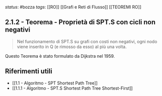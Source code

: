 *status*: #bozza 
*tags*: [[RO]] [[Grafi e Reti di Flusso]] [[TEOREMI RO]]

## 2.1.2 - Teorema - Proprietà di SPT.S con cicli non negativi

> Nel funzionamento di SPT.S su grafi con costi non negativi, ogni nodo viene inserito in Q (e rimosso da esso) al più una volta.

Questo Teorema è stato formulato da Dijkstra nel 1959.

## Riferimenti utili

* [[1.1 - Algoritmo - SPT Shortest Path Tree]]
* [[1.1.1 - Algoritmo - SPT.S Shortest Path Tree Shortest-First]]